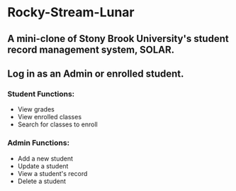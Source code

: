 # Rocky-Stream-Lunar

## A mini-clone of Stony Brook University's student record management system, SOLAR.
## Log in as an Admin or enrolled student.

### Student Functions:
- View grades
- View enrolled classes
- Search for classes to enroll


### Admin Functions:
- Add a new student
- Update a student
- View a student's record
- Delete a student
